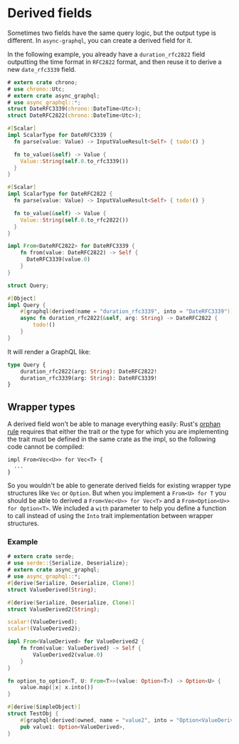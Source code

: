 # Derived fields

Sometimes two fields have the same query logic, but the output type is different. In `async-graphql`, you can create a derived field for it.

In the following example, you already have a `duration_rfc2822` field outputting the time format in `RFC2822` format, and then reuse it to derive a new `date_rfc3339` field.

```rust
# extern crate chrono;
# use chrono::Utc;
# extern crate async_graphql;
# use async_graphql::*;
struct DateRFC3339(chrono::DateTime<Utc>);
struct DateRFC2822(chrono::DateTime<Utc>);

#[Scalar]
impl ScalarType for DateRFC3339 {
  fn parse(value: Value) -> InputValueResult<Self> { todo!() } 

  fn to_value(&self) -> Value {
    Value::String(self.0.to_rfc3339())
  }
}

#[Scalar]
impl ScalarType for DateRFC2822 {
  fn parse(value: Value) -> InputValueResult<Self> { todo!() } 

  fn to_value(&self) -> Value {
    Value::String(self.0.to_rfc2822())
  }
}

impl From<DateRFC2822> for DateRFC3339 {
    fn from(value: DateRFC2822) -> Self {
      DateRFC3339(value.0)
    }
}

struct Query;

#[Object]
impl Query {
    #[graphql(derived(name = "duration_rfc3339", into = "DateRFC3339"))]
    async fn duration_rfc2822(&self, arg: String) -> DateRFC2822 {
        todo!()
    }
}
```

It will render a GraphQL like:

```graphql
type Query {
	duration_rfc2822(arg: String): DateRFC2822!
	duration_rfc3339(arg: String): DateRFC3339!
}
```

## Wrapper types

A derived field won't be able to manage everything easily: Rust's [orphan rule](https://doc.rust-lang.org/book/traits.html#rules-for-implementing-traits) requires that either the
trait or the type for which you are implementing the trait must be defined in the same crate as the impl, so the following code cannot be compiled:

```rust,ignore
impl From<Vec<U>> for Vec<T> {
  ...
}
```

So you wouldn't be able to generate derived fields for existing wrapper type structures like `Vec` or `Option`. But when you implement a `From<U> for T` you should be able to derived a `From<Vec<U>> for Vec<T>` and a `From<Option<U>> for Option<T>`.
We included a `with` parameter to help you define a function to call instead of using the `Into` trait implementation between wrapper structures.


### Example

```rust
# extern crate serde;
# use serde::{Serialize, Deserialize};
# extern crate async_graphql;
# use async_graphql::*;
#[derive(Serialize, Deserialize, Clone)]
struct ValueDerived(String);

#[derive(Serialize, Deserialize, Clone)]
struct ValueDerived2(String);

scalar!(ValueDerived);
scalar!(ValueDerived2);

impl From<ValueDerived> for ValueDerived2 {
    fn from(value: ValueDerived) -> Self {
        ValueDerived2(value.0)
    }
}

fn option_to_option<T, U: From<T>>(value: Option<T>) -> Option<U> {
    value.map(|x| x.into())
}

#[derive(SimpleObject)]
struct TestObj {
    #[graphql(derived(owned, name = "value2", into = "Option<ValueDerived2>", with = "option_to_option"))]
    pub value1: Option<ValueDerived>,
}
```
